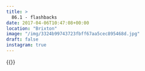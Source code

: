 ```yaml
---
title: >
  86.1 - flashbacks
date: 2017-04-06T10:47:08+00:00
location: "Brixton"
image: "/img/3324b99743723fbff67aa5cec895468d.jpg"
draft: false
instagram: true
---
```


{{<photo src="/img/3324b99743723fbff67aa5cec895468d.jpg">}}
